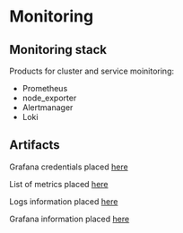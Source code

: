 # Monitoring

## Monitoring stack

Products for cluster and service moinitoring:

 * Prometheus
 * node_exporter
 * Alertmanager
 * Loki

## Artifacts

Grafana credentials placed [here](../index.md)

List of metrics placed [here](../monitoring/metrics.md)

Logs information placed [here](../monitoring/logs.md)

Grafana information placed [here](../monitoring/grafana.md)

